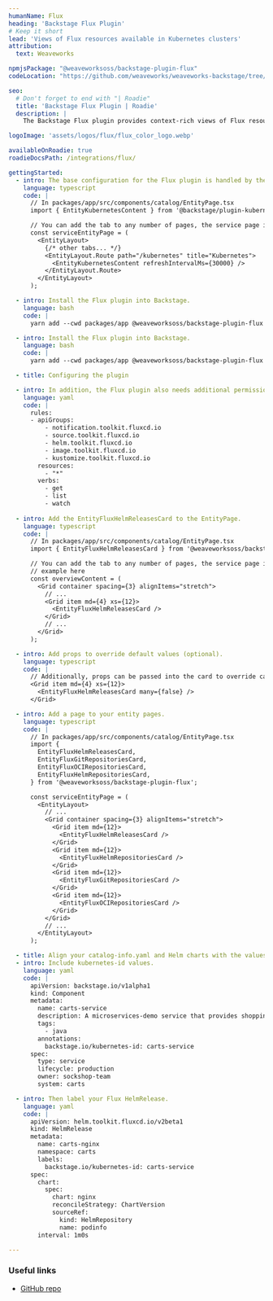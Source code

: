```yaml
---
humanName: Flux
heading: 'Backstage Flux Plugin'
# Keep it short
lead: 'Views of Flux resources available in Kubernetes clusters'
attribution:
  text: Weaveworks

npmjsPackage: "@weaveworksoss/backstage-plugin-flux"
codeLocation: "https://github.com/weaveworks/weaveworks-backstage/tree/main/plugins/backstage-plugin-flux"

seo:
  # Don't forget to end with "| Roadie"
  title: 'Backstage Flux Plugin | Roadie'
  description: |
    The Backstage Flux plugin provides context-rich views of Flux resources.

logoImage: 'assets/logos/flux/flux_color_logo.webp'

availableOnRoadie: true
roadieDocsPath: /integrations/flux/

gettingStarted:
  - intro: The base configuration for the Flux plugin is handled by the Kubernetes plugins, namely @backstage/plugin-kubernetes and @backstage/plugin-kubernetes-backend. Both need to be installed and configured by following the installation and configuration guides for those plugins. After installation make sure to import the frontend for the Kubernetes plugin. Further details on configuration options can be found on the Flux plugin github page.
    language: typescript
    code: |
      // In packages/app/src/components/catalog/EntityPage.tsx
      import { EntityKubernetesContent } from '@backstage/plugin-kubernetes';

      // You can add the tab to any number of pages, the service page is shown as an example here
      const serviceEntityPage = (
        <EntityLayout>
          {/* other tabs... */}
          <EntityLayout.Route path="/kubernetes" title="Kubernetes">
            <EntityKubernetesContent refreshIntervalMs={30000} />
          </EntityLayout.Route>
        </EntityLayout>
      );

  - intro: Install the Flux plugin into Backstage.
    language: bash
    code: |
      yarn add --cwd packages/app @weaveworksoss/backstage-plugin-flux

  - intro: Install the Flux plugin into Backstage.
    language: bash
    code: |
      yarn add --cwd packages/app @weaveworksoss/backstage-plugin-flux

  - title: Configuring the plugin

  - intro: In addition, the Flux plugin also needs additional permissions to be able to query the correct resources from within the Kubernetes cluster. A view role
    language: yaml
    code: |
      rules:
      - apiGroups:
          - notification.toolkit.fluxcd.io
          - source.toolkit.fluxcd.io
          - helm.toolkit.fluxcd.io
          - image.toolkit.fluxcd.io
          - kustomize.toolkit.fluxcd.io
        resources:
          - "*"
        verbs:
          - get
          - list
          - watch
    
  - intro: Add the EntityFluxHelmReleasesCard to the EntityPage.
    language: typescript
    code: |
      // In packages/app/src/components/catalog/EntityPage.tsx
      import { EntityFluxHelmReleasesCard } from '@weaveworksoss/backstage-plugin-flux';

      // You can add the tab to any number of pages, the service page is shown as an
      // example here
      const overviewContent = (
        <Grid container spacing={3} alignItems="stretch">
          // ...
          <Grid item md={4} xs={12}>
            <EntityFluxHelmReleasesCard />
          </Grid>
          // ...
        </Grid>
      );

  - intro: Add props to override default values (optional).
    language: typescript
    code: |
      // Additionally, props can be passed into the card to override card defaults.
      <Grid item md={4} xs={12}>
        <EntityFluxHelmReleasesCard many={false} />
      </Grid>

  - intro: Add a page to your entity pages.
    language: typescript
    code: |
      // In packages/app/src/components/catalog/EntityPage.tsx
      import {
        EntityFluxHelmReleasesCard,
        EntityFluxGitRepositoriesCard,
        EntityFluxOCIRepositoriesCard,
        EntityFluxHelmRepositoriesCard,
      } from '@weaveworksoss/backstage-plugin-flux';

      const serviceEntityPage = (
        <EntityLayout>
          // ...
          <Grid container spacing={3} alignItems="stretch">
            <Grid item md={12}>
              <EntityFluxHelmReleasesCard />
            </Grid>
            <Grid item md={12}>
              <EntityFluxHelmRepositoriesCard />
            </Grid>
            <Grid item md={12}>
              <EntityFluxGitRepositoriesCard />
            </Grid>
            <Grid item md={12}>
              <EntityFluxOCIRepositoriesCard />
            </Grid>
          </Grid>
          // ...
        </EntityLayout>
      );

  - title: Align your catalog-info.yaml and Helm charts with the values the Flux plugin expects
  - intro: Include kubernetes-id values.
    language: yaml
    code: |
      apiVersion: backstage.io/v1alpha1
      kind: Component
      metadata:
        name: carts-service
        description: A microservices-demo service that provides shopping carts for users
        tags:
          - java
        annotations:
          backstage.io/kubernetes-id: carts-service
      spec:
        type: service
        lifecycle: production
        owner: sockshop-team
        system: carts

  - intro: Then label your Flux HelmRelease.
    language: yaml
    code: |
      apiVersion: helm.toolkit.fluxcd.io/v2beta1
      kind: HelmRelease
      metadata:
        name: carts-nginx
        namespace: carts
        labels:
          backstage.io/kubernetes-id: carts-service
      spec:
        chart:
          spec:
            chart: nginx
            reconcileStrategy: ChartVersion
            sourceRef:
              kind: HelmRepository
              name: podinfo
        interval: 1m0s

---
```


### Useful links

- [GitHub repo](https://github.com/weaveworks/weaveworks-backstage)
